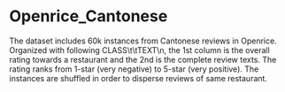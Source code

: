 # Openrice_Cantonese
The dataset includes 60k instances from Cantonese reviews in Openrice.  
Organized with following CLASS\t\tTEXT\n, the 1st column is the overall rating towards a restaurant and the 2nd is the complete review texts. The rating ranks from 1-star (very negative) to 5-star (very positive). The instances are shuffled in order to disperse reviews of same restaurant.
